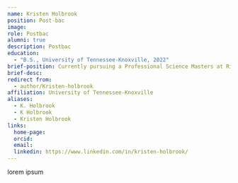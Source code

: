 ```yaml
---
name: Kristen Holbrook
position: Post-bac
image: 
role: Postbac
alumni: true
description: Postbac
education:
  - "B.S., University of Tennessee-Knoxville, 2022"
brief-position: Currently pursuing a Professional Science Masters at Rice University
brief-desc: 
redirect from:
  - author/Kristen-holbrook   
affiliation: University of Tennessee-Knoxville
aliases:
  - K. Holbrook
  - K Holbrook
  - Kristen Holbrook
links:
  home-page: 
  orcid:
  email:
  linkedin: https://www.linkedin.com/in/kristen-holbrook/
---
```


lorem ipsum
